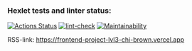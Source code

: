 ### Hexlet tests and linter status:
[![Actions Status](https://github.com/Aintdead86/frontend-project-lvl3/workflows/hexlet-check/badge.svg)](https://github.com/Aintdead86/frontend-project-lvl3/actions)
[![lint-check](https://github.com/Aintdead86/frontend-project-lvl3/actions/workflows/lint-check.yml/badge.svg)](https://github.com/Aintdead86/frontend-project-lvl3/actions/workflows/lint-check.yml)
[![Maintainability](https://api.codeclimate.com/v1/badges/c9a27cf2af702524146f/maintainability)](https://codeclimate.com/github/Aintdead86/frontend-project-lvl3/maintainability)

RSS-link: https://frontend-project-lvl3-chi-brown.vercel.app
